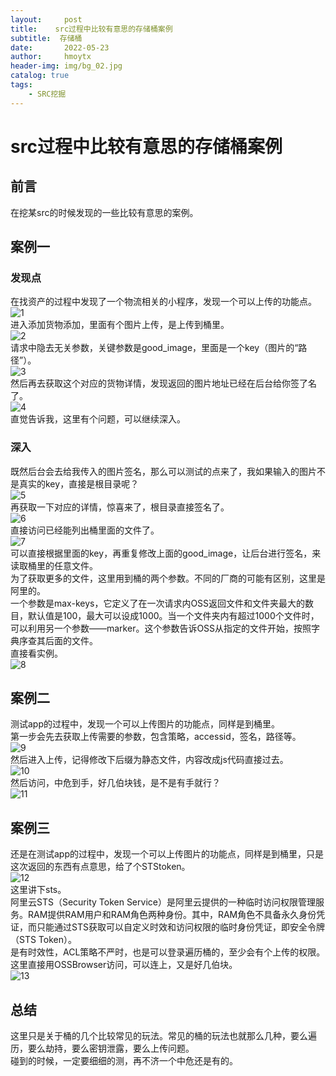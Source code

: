 ```yaml
---
layout:     post
title:    src过程中比较有意思的存储桶案例
subtitle:  存储桶
date:       2022-05-23
author:     hmoytx
header-img: img/bg_02.jpg
catalog: true
tags:
    - SRC挖掘
---
```

# src过程中比较有意思的存储桶案例

## 前言
在挖某src的时候发现的一些比较有意思的案例。   

## 案例一

### 发现点
在找资产的过程中发现了一个物流相关的小程序，发现一个可以上传的功能点。  
![1](/img/220523_app.png)   
进入添加货物添加，里面有个图片上传，是上传到桶里。  
![2](/img/220523_add.png)  
请求中隐去无关参数，关键参数是good_image，里面是一个key（图片的“路径”）。  
![3](/img/220523_img.png)  
然后再去获取这个对应的货物详情，发现返回的图片地址已经在后台给你签了名了。  
![4](/img/220523_sign.png)  
直觉告诉我，这里有个问题，可以继续深入。    

### 深入
既然后台会去给我传入的图片签名，那么可以测试的点来了，我如果输入的图片不是真实的key，直接是根目录呢？  
![5](/img/220523_root.png)  
再获取一下对应的详情，惊喜来了，根目录直接签名了。  
![6](/img/220523_root1.png)  
直接访问已经能列出桶里面的文件了。  
![7](/img/220523_osskey.png)  
可以直接根据里面的key，再重复修改上面的good_image，让后台进行签名，来读取桶里的任意文件。  
为了获取更多的文件，这里用到桶的两个参数。不同的厂商的可能有区别，这里是阿里的。  
一个参数是max-keys，它定义了在一次请求内OSS返回文件和文件夹最大的数目，默认值是100，最大可以设成1000。当一个文件夹内有超过1000个文件时，可以利用另一个参数——marker。这个参数告诉OSS从指定的文件开始，按照字典序查其后面的文件。    
直接看实例。  
![8](/img/220523_list.png)   

## 案例二
测试app的过程中，发现一个可以上传图片的功能点，同样是到桶里。  
第一步会先去获取上传需要的参数，包含策略，accessid，签名，路径等。  
![9](/img/220523_policy.png)   
然后进入上传，记得修改下后缀为静态文件，内容改成js代码直接过去。  
![10](/img/220523_upload.png)   
然后访问，中危到手，好几伯块钱，是不是有手就行？  
![11](/img/220523_alert.png)   

## 案例三
还是在测试app的过程中，发现一个可以上传图片的功能点，同样是到桶里，只是这次返回的东西有点意思，给了个STStoken。  
![12](/img/220523_sts.png)   
这里讲下sts。  
阿里云STS（Security Token Service）是阿里云提供的一种临时访问权限管理服务。RAM提供RAM用户和RAM角色两种身份。其中，RAM角色不具备永久身份凭证，而只能通过STS获取可以自定义时效和访问权限的临时身份凭证，即安全令牌（STS Token）。  
是有时效性，ACL策略不严时，也是可以登录遍历桶的，至少会有个上传的权限。  
这里直接用OSSBrowser访问，可以连上，又是好几伯块。  
![13](/img/220523_ossbrowser.png)   


## 总结
这里只是关于桶的几个比较常见的玩法。常见的桶的玩法也就那么几种，要么遍历，要么劫持，要么密钥泄露，要么上传问题。  
碰到的时候，一定要细细的测，再不济一个中危还是有的。     



